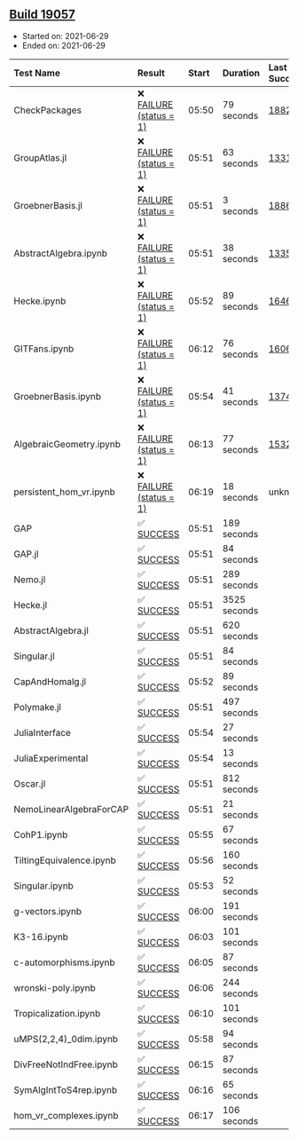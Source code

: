 ## [Build 19057](https://oscarci.mathematik.uni-kl.de/job/oscar/19057/)

* Started on: 2021-06-29
* Ended on: 2021-06-29

| Test Name    | Result | Start | Duration | Last Success | First Failure |
|:-------------|:-------|:------|:---------|:-------------|:--------------|
| CheckPackages | ❌ [FAILURE (status = 1)](https://oscarci.mathematik.uni-kl.de/job/oscar/19057/artifact/logs/build-19057/CheckPackages.log) | 05:50 | 79 seconds | [18822](https://oscarci.mathematik.uni-kl.de/job/oscar/18822/) | [18823](https://oscarci.mathematik.uni-kl.de/job/oscar/18823/) |
| GroupAtlas.jl | ❌ [FAILURE (status = 1)](https://oscarci.mathematik.uni-kl.de/job/oscar/19057/artifact/logs/build-19057/GroupAtlas.jl.log) | 05:51 | 63 seconds | [13311](https://oscarci.mathematik.uni-kl.de/job/oscar/13311/) | [13312](https://oscarci.mathematik.uni-kl.de/job/oscar/13312/) |
| GroebnerBasis.jl | ❌ [FAILURE (status = 1)](https://oscarci.mathematik.uni-kl.de/job/oscar/19057/artifact/logs/build-19057/GroebnerBasis.jl.log) | 05:51 | 3 seconds | [18864](https://oscarci.mathematik.uni-kl.de/job/oscar/18864/) | [18865](https://oscarci.mathematik.uni-kl.de/job/oscar/18865/) |
| AbstractAlgebra.ipynb | ❌ [FAILURE (status = 1)](https://oscarci.mathematik.uni-kl.de/job/oscar/19057/artifact/logs/build-19057/AbstractAlgebra.ipynb.log) | 05:51 | 38 seconds | [13355](https://oscarci.mathematik.uni-kl.de/job/oscar/13355/) | [13356](https://oscarci.mathematik.uni-kl.de/job/oscar/13356/) |
| Hecke.ipynb | ❌ [FAILURE (status = 1)](https://oscarci.mathematik.uni-kl.de/job/oscar/19057/artifact/logs/build-19057/Hecke.ipynb.log) | 05:52 | 89 seconds | [16463](https://oscarci.mathematik.uni-kl.de/job/oscar/16463/) | [16464](https://oscarci.mathematik.uni-kl.de/job/oscar/16464/) |
| GITFans.ipynb | ❌ [FAILURE (status = 1)](https://oscarci.mathematik.uni-kl.de/job/oscar/19057/artifact/logs/build-19057/GITFans.ipynb.log) | 06:12 | 76 seconds | [16068](https://oscarci.mathematik.uni-kl.de/job/oscar/16068/) | [16069](https://oscarci.mathematik.uni-kl.de/job/oscar/16069/) |
| GroebnerBasis.ipynb | ❌ [FAILURE (status = 1)](https://oscarci.mathematik.uni-kl.de/job/oscar/19057/artifact/logs/build-19057/GroebnerBasis.ipynb.log) | 05:54 | 41 seconds | [13748](https://oscarci.mathematik.uni-kl.de/job/oscar/13748/) | [13749](https://oscarci.mathematik.uni-kl.de/job/oscar/13749/) |
| AlgebraicGeometry.ipynb | ❌ [FAILURE (status = 1)](https://oscarci.mathematik.uni-kl.de/job/oscar/19057/artifact/logs/build-19057/AlgebraicGeometry.ipynb.log) | 06:13 | 77 seconds | [15322](https://oscarci.mathematik.uni-kl.de/job/oscar/15322/) | [15323](https://oscarci.mathematik.uni-kl.de/job/oscar/15323/) |
| persistent_hom_vr.ipynb | ❌ [FAILURE (status = 1)](https://oscarci.mathematik.uni-kl.de/job/oscar/19057/artifact/logs/build-19057/persistent_hom_vr.ipynb.log) | 06:19 | 18 seconds | unknown | unknown |
| GAP | ✅ [SUCCESS](https://oscarci.mathematik.uni-kl.de/job/oscar/19057/artifact/logs/build-19057/GAP.log) | 05:51 | 189 seconds |  |  |
| GAP.jl | ✅ [SUCCESS](https://oscarci.mathematik.uni-kl.de/job/oscar/19057/artifact/logs/build-19057/GAP.jl.log) | 05:51 | 84 seconds |  |  |
| Nemo.jl | ✅ [SUCCESS](https://oscarci.mathematik.uni-kl.de/job/oscar/19057/artifact/logs/build-19057/Nemo.jl.log) | 05:51 | 289 seconds |  |  |
| Hecke.jl | ✅ [SUCCESS](https://oscarci.mathematik.uni-kl.de/job/oscar/19057/artifact/logs/build-19057/Hecke.jl.log) | 05:51 | 3525 seconds |  |  |
| AbstractAlgebra.jl | ✅ [SUCCESS](https://oscarci.mathematik.uni-kl.de/job/oscar/19057/artifact/logs/build-19057/AbstractAlgebra.jl.log) | 05:51 | 620 seconds |  |  |
| Singular.jl | ✅ [SUCCESS](https://oscarci.mathematik.uni-kl.de/job/oscar/19057/artifact/logs/build-19057/Singular.jl.log) | 05:51 | 84 seconds |  |  |
| CapAndHomalg.jl | ✅ [SUCCESS](https://oscarci.mathematik.uni-kl.de/job/oscar/19057/artifact/logs/build-19057/CapAndHomalg.jl.log) | 05:52 | 89 seconds |  |  |
| Polymake.jl | ✅ [SUCCESS](https://oscarci.mathematik.uni-kl.de/job/oscar/19057/artifact/logs/build-19057/Polymake.jl.log) | 05:51 | 497 seconds |  |  |
| JuliaInterface | ✅ [SUCCESS](https://oscarci.mathematik.uni-kl.de/job/oscar/19057/artifact/logs/build-19057/JuliaInterface.log) | 05:54 | 27 seconds |  |  |
| JuliaExperimental | ✅ [SUCCESS](https://oscarci.mathematik.uni-kl.de/job/oscar/19057/artifact/logs/build-19057/JuliaExperimental.log) | 05:54 | 13 seconds |  |  |
| Oscar.jl | ✅ [SUCCESS](https://oscarci.mathematik.uni-kl.de/job/oscar/19057/artifact/logs/build-19057/Oscar.jl.log) | 05:51 | 812 seconds |  |  |
| NemoLinearAlgebraForCAP | ✅ [SUCCESS](https://oscarci.mathematik.uni-kl.de/job/oscar/19057/artifact/logs/build-19057/NemoLinearAlgebraForCAP.log) | 05:51 | 21 seconds |  |  |
| CohP1.ipynb | ✅ [SUCCESS](https://oscarci.mathematik.uni-kl.de/job/oscar/19057/artifact/logs/build-19057/CohP1.ipynb.log) | 05:55 | 67 seconds |  |  |
| TiltingEquivalence.ipynb | ✅ [SUCCESS](https://oscarci.mathematik.uni-kl.de/job/oscar/19057/artifact/logs/build-19057/TiltingEquivalence.ipynb.log) | 05:56 | 160 seconds |  |  |
| Singular.ipynb | ✅ [SUCCESS](https://oscarci.mathematik.uni-kl.de/job/oscar/19057/artifact/logs/build-19057/Singular.ipynb.log) | 05:53 | 52 seconds |  |  |
| g-vectors.ipynb | ✅ [SUCCESS](https://oscarci.mathematik.uni-kl.de/job/oscar/19057/artifact/logs/build-19057/g-vectors.ipynb.log) | 06:00 | 191 seconds |  |  |
| K3-16.ipynb | ✅ [SUCCESS](https://oscarci.mathematik.uni-kl.de/job/oscar/19057/artifact/logs/build-19057/K3-16.ipynb.log) | 06:03 | 101 seconds |  |  |
| c-automorphisms.ipynb | ✅ [SUCCESS](https://oscarci.mathematik.uni-kl.de/job/oscar/19057/artifact/logs/build-19057/c-automorphisms.ipynb.log) | 06:05 | 87 seconds |  |  |
| wronski-poly.ipynb | ✅ [SUCCESS](https://oscarci.mathematik.uni-kl.de/job/oscar/19057/artifact/logs/build-19057/wronski-poly.ipynb.log) | 06:06 | 244 seconds |  |  |
| Tropicalization.ipynb | ✅ [SUCCESS](https://oscarci.mathematik.uni-kl.de/job/oscar/19057/artifact/logs/build-19057/Tropicalization.ipynb.log) | 06:10 | 101 seconds |  |  |
| uMPS(2,2,4)_0dim.ipynb | ✅ [SUCCESS](https://oscarci.mathematik.uni-kl.de/job/oscar/19057/artifact/logs/build-19057/uMPS-2-2-4-_0dim.ipynb.log) | 05:58 | 94 seconds |  |  |
| DivFreeNotIndFree.ipynb | ✅ [SUCCESS](https://oscarci.mathematik.uni-kl.de/job/oscar/19057/artifact/logs/build-19057/DivFreeNotIndFree.ipynb.log) | 06:15 | 87 seconds |  |  |
| SymAlgIntToS4rep.ipynb | ✅ [SUCCESS](https://oscarci.mathematik.uni-kl.de/job/oscar/19057/artifact/logs/build-19057/SymAlgIntToS4rep.ipynb.log) | 06:16 | 65 seconds |  |  |
| hom_vr_complexes.ipynb | ✅ [SUCCESS](https://oscarci.mathematik.uni-kl.de/job/oscar/19057/artifact/logs/build-19057/hom_vr_complexes.ipynb.log) | 06:17 | 106 seconds |  |  |
